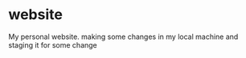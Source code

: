 # website
My personal website.
 making some changes in my local machine and staging it for some change 
 